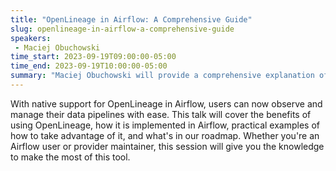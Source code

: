 ```yaml
---
title: "OpenLineage in Airflow: A Comprehensive Guide"
slug: openlineage-in-airflow-a-comprehensive-guide
speakers:
 - Maciej Obuchowski
time_start: 2023-09-19T09:00:00-05:00
time_end: 2023-09-19T10:00:00-05:00
summary: "Maciej Obuchowski will provide a comprehensive explanation of OpenLineage: its purpose, how it is implemented in Airflow, practical examples, and what's in the roadmap. "
---
```


With native support for OpenLineage in Airflow, users can now observe and manage their data pipelines with ease. This talk will cover the benefits of using OpenLineage, how it is implemented in Airflow, practical examples of how to take advantage of it, and what's in our roadmap. Whether you're an Airflow user or provider maintainer, this session will give you the knowledge to make the most of this tool.